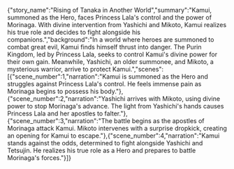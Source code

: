 {"story_name":"Rising of Tanaka in Another World","summary":"Kamui, summoned as the Hero, faces Princess Lala's control and the power of Morinaga. With divine intervention from Yashichi and Mikoto, Kamui realizes his true role and decides to fight alongside his companions.","background":"In a world where heroes are summoned to combat great evil, Kamui finds himself thrust into danger. The Purin Kingdom, led by Princess Lala, seeks to control Kamui's divine power for their own gain. Meanwhile, Yashichi, an older summonee, and Mikoto, a mysterious warrior, arrive to protect Kamui.","scenes":[{"scene_number":1,"narration":"Kamui is summoned as the Hero and struggles against Princess Lala's control. He feels immense pain as Morinaga begins to possess his body."},{"scene_number":2,"narration":"Yashichi arrives with Mikoto, using divine power to stop Morinaga's advance. The light from Yashichi's hands causes Princess Lala and her apostles to falter."},{"scene_number":3,"narration":"The battle begins as the apostles of Morinaga attack Kamui. Mikoto intervenes with a surprise dropkick, creating an opening for Kamui to escape."},{"scene_number":4,"narration":"Kamui stands against the odds, determined to fight alongside Yashichi and Tetsujin. He realizes his true role as a Hero and prepares to battle Morinaga's forces."}]}